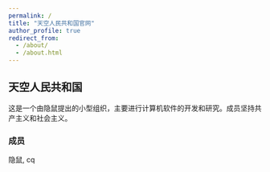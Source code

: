 ```yaml
---
permalink: /
title: "天空人民共和国官网"
author_profile: true
redirect_from: 
  - /about/
  - /about.html
---
```


## 天空人民共和国
  这是一个由隐鼠提出的小型组织，主要进行计算机软件的开发和研究。成员坚持共产主义和社会主义。
### 成员
  隐鼠, cq
